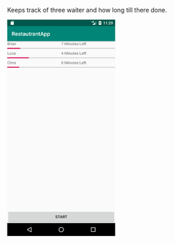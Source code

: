 Keeps track of three waiter and how long till there done.

<img src="https://github.com/bferguson92/RestautrantApp/blob/master/Screenshot_1571239762.png?raw=true" width="250px" height="500px">
